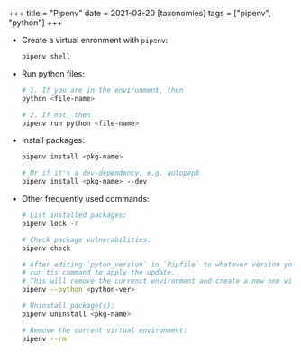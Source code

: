 +++
title = "Pipenv"
date = 2021-03-20
[taxonomies]
tags = ["pipenv", "python"]
+++

- Create a virtual enronment with `pipenv`:

  ```bash
  pipenv shell
  ```

- Run python files:

  ```bash
  # 1. If you are in the environment, then
  python <file-name>

  # 2. If not, then
  pipenv run python <file-name>
  ```

- Install packages:

  ```bash
  pipenv install <pkg-name>

  # Or if it's a dev-dependency, e.g. autopep8
  pipenv install <pkg-name> --dev
  ```

- Other frequently used commands:

  ```bash
  # List installed packages:
  pipenv lock -r

  # Check package vulnerabilities:
  pipenv check

  # After editing `pyton_version` in `Pipfile` to whatever version you want to use,
  # run tis command to apply the update.
  # This will remove the currenct environment and create a new one with the updated version.
  pipenv --python <python-ver>

  # Uninstall package(s):
  pipenv uninstall <pkg-name>

  # Remove the current virtual environment:
  pipenv --rm
  ```
